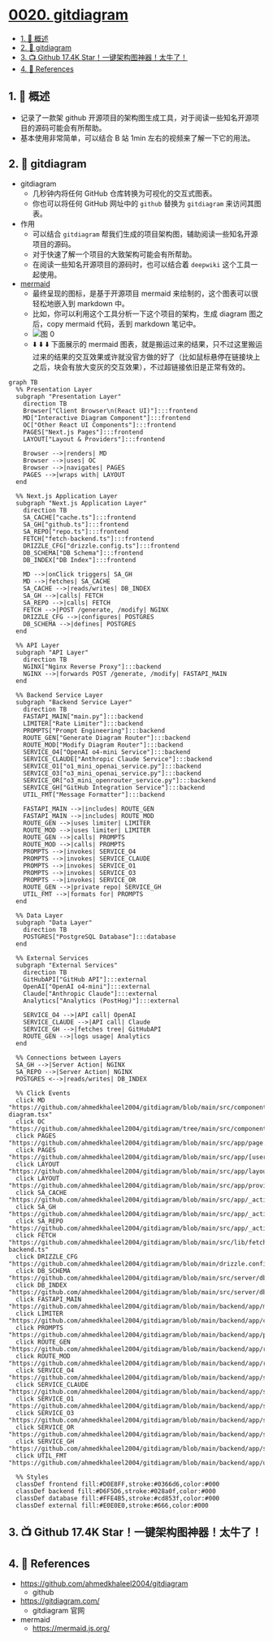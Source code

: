 # [0020. gitdiagram](https://github.com/Tdahuyou/TNotes.git-notes/tree/main/notes/0020.%20gitdiagram)

<!-- region:toc -->

- [1. 📝 概述](#1--概述)
- [2. 📒 gitdiagram](#2--gitdiagram)
- [3. 📺 Github 17.4K Star！一键架构图神器！太牛了！](#3--github-174k-star一键架构图神器太牛了)
- [4. 🔗 References](#4--references)

<!-- endregion:toc -->

## 1. 📝 概述

- 记录了一款架 github 开源项目的架构图生成工具，对于阅读一些知名开源项目的源码可能会有所帮助。
- 基本使用非常简单，可以结合 B 站 1min 左右的视频来了解一下它的用法。

## 2. 📒 gitdiagram

- gitdiagram
  - 几秒钟内将任何 GitHub 仓库转换为可视化的交互式图表。
  - 你也可以将任何 GitHub 网址中的 `github` 替换为 `gitdiagram` 来访问其图表。
- 作用
  - 可以结合 `gitdiagram` 帮我们生成的项目架构图，辅助阅读一些知名开源项目的源码。
  - 对于快速了解一个项目的大致架构可能会有所帮助。
  - 在阅读一些知名开源项目的源码时，也可以结合着 `deepwiki` 这个工具一起使用。
- [mermaid](https://github.com/ahmedkhaleel2004/gitdiagram/blob/ca88e20e1707577830a99a3177bdee4553aaaae8/package.json#L37)
  - 最终呈现的图标，是基于开源项目 mermaid 来绘制的，这个图表可以很轻松地嵌入到 markdown 中。
  - 比如，你可以利用这个工具分析一下这个项目的架构，生成 diagram 图之后，copy mermaid 代码，丢到 markdown 笔记中。
  - ![图 0](https://cdn.jsdelivr.net/gh/Tdahuyou/imgs@main/2025-07-20-23-09-28.png)
  - ⬇️ ⬇️ ⬇️ 下面展示的 mermaid 图表，就是搬运过来的结果，只不过这里搬运过来的结果的交互效果或许就没官方做的好了（比如鼠标悬停在链接块上之后，块会有放大变灰的交互效果），不过超链接依旧是正常有效的。

```mermaid
graph TB
  %% Presentation Layer
  subgraph "Presentation Layer"
    direction TB
    Browser["Client Browser\n(React UI)"]:::frontend
    MD["Interactive Diagram Component"]:::frontend
    OC["Other React UI Components"]:::frontend
    PAGES["Next.js Pages"]:::frontend
    LAYOUT["Layout & Providers"]:::frontend

    Browser -->|renders| MD
    Browser -->|uses| OC
    Browser -->|navigates| PAGES
    PAGES -->|wraps with| LAYOUT
  end

  %% Next.js Application Layer
  subgraph "Next.js Application Layer"
    direction TB
    SA_CACHE["cache.ts"]:::frontend
    SA_GH["github.ts"]:::frontend
    SA_REPO["repo.ts"]:::frontend
    FETCH["fetch-backend.ts"]:::frontend
    DRIZZLE_CFG["drizzle.config.ts"]:::frontend
    DB_SCHEMA["DB Schema"]:::frontend
    DB_INDEX["DB Index"]:::frontend

    MD -->|onClick triggers| SA_GH
    MD -->|fetches| SA_CACHE
    SA_CACHE -->|reads/writes| DB_INDEX
    SA_GH -->|calls| FETCH
    SA_REPO -->|calls| FETCH
    FETCH -->|POST /generate, /modify| NGINX
    DRIZZLE_CFG -->|configures| POSTGRES
    DB_SCHEMA -->|defines| POSTGRES
  end

  %% API Layer
  subgraph "API Layer"
    direction TB
    NGINX["Nginx Reverse Proxy"]:::backend
    NGINX -->|forwards POST /generate, /modify| FASTAPI_MAIN
  end

  %% Backend Service Layer
  subgraph "Backend Service Layer"
    direction TB
    FASTAPI_MAIN["main.py"]:::backend
    LIMITER["Rate Limiter"]:::backend
    PROMPTS["Prompt Engineering"]:::backend
    ROUTE_GEN["Generate Diagram Router"]:::backend
    ROUTE_MOD["Modify Diagram Router"]:::backend
    SERVICE_O4["OpenAI o4-mini Service"]:::backend
    SERVICE_CLAUDE["Anthropic Claude Service"]:::backend
    SERVICE_O1["o1_mini_openai_service.py"]:::backend
    SERVICE_O3["o3_mini_openai_service.py"]:::backend
    SERVICE_OR["o3_mini_openrouter_service.py"]:::backend
    SERVICE_GH["GitHub Integration Service"]:::backend
    UTIL_FMT["Message Formatter"]:::backend

    FASTAPI_MAIN -->|includes| ROUTE_GEN
    FASTAPI_MAIN -->|includes| ROUTE_MOD
    ROUTE_GEN -->|uses limiter| LIMITER
    ROUTE_MOD -->|uses limiter| LIMITER
    ROUTE_GEN -->|calls| PROMPTS
    ROUTE_MOD -->|calls| PROMPTS
    PROMPTS -->|invokes| SERVICE_O4
    PROMPTS -->|invokes| SERVICE_CLAUDE
    PROMPTS -->|invokes| SERVICE_O1
    PROMPTS -->|invokes| SERVICE_O3
    PROMPTS -->|invokes| SERVICE_OR
    ROUTE_GEN -->|private repo| SERVICE_GH
    UTIL_FMT -->|formats for| PROMPTS
  end

  %% Data Layer
  subgraph "Data Layer"
    direction TB
    POSTGRES["PostgreSQL Database"]:::database
  end

  %% External Services
  subgraph "External Services"
    direction TB
    GitHubAPI["GitHub API"]:::external
    OpenAI["OpenAI o4-mini"]:::external
    Claude["Anthropic Claude"]:::external
    Analytics["Analytics (PostHog)"]:::external

    SERVICE_O4 -->|API call| OpenAI
    SERVICE_CLAUDE -->|API call| Claude
    SERVICE_GH -->|fetches tree| GitHubAPI
    ROUTE_GEN -->|logs usage| Analytics
  end

  %% Connections between Layers
  SA_GH -->|Server Action| NGINX
  SA_REPO -->|Server Action| NGINX
  POSTGRES <-->|reads/writes| DB_INDEX

  %% Click Events
  click MD "https://github.com/ahmedkhaleel2004/gitdiagram/blob/main/src/components/mermaid-diagram.tsx"
  click OC "https://github.com/ahmedkhaleel2004/gitdiagram/tree/main/src/components/"
  click PAGES "https://github.com/ahmedkhaleel2004/gitdiagram/blob/main/src/app/page.tsx"
  click PAGES "https://github.com/ahmedkhaleel2004/gitdiagram/blob/main/src/app/[username]/[repo]/page.tsx"
  click LAYOUT "https://github.com/ahmedkhaleel2004/gitdiagram/blob/main/src/app/layout.tsx"
  click LAYOUT "https://github.com/ahmedkhaleel2004/gitdiagram/blob/main/src/app/providers.tsx"
  click SA_CACHE "https://github.com/ahmedkhaleel2004/gitdiagram/blob/main/src/app/_actions/cache.ts"
  click SA_GH "https://github.com/ahmedkhaleel2004/gitdiagram/blob/main/src/app/_actions/github.ts"
  click SA_REPO "https://github.com/ahmedkhaleel2004/gitdiagram/blob/main/src/app/_actions/repo.ts"
  click FETCH "https://github.com/ahmedkhaleel2004/gitdiagram/blob/main/src/lib/fetch-backend.ts"
  click DRIZZLE_CFG "https://github.com/ahmedkhaleel2004/gitdiagram/blob/main/drizzle.config.ts"
  click DB_SCHEMA "https://github.com/ahmedkhaleel2004/gitdiagram/blob/main/src/server/db/schema.ts"
  click DB_INDEX "https://github.com/ahmedkhaleel2004/gitdiagram/blob/main/src/server/db/index.ts"
  click FASTAPI_MAIN "https://github.com/ahmedkhaleel2004/gitdiagram/blob/main/backend/app/main.py"
  click LIMITER "https://github.com/ahmedkhaleel2004/gitdiagram/blob/main/backend/app/core/limiter.py"
  click PROMPTS "https://github.com/ahmedkhaleel2004/gitdiagram/blob/main/backend/app/prompts.py"
  click ROUTE_GEN "https://github.com/ahmedkhaleel2004/gitdiagram/blob/main/backend/app/routers/generate.py"
  click ROUTE_MOD "https://github.com/ahmedkhaleel2004/gitdiagram/blob/main/backend/app/routers/modify.py"
  click SERVICE_O4 "https://github.com/ahmedkhaleel2004/gitdiagram/blob/main/backend/app/services/o4_mini_openai_service.py"
  click SERVICE_CLAUDE "https://github.com/ahmedkhaleel2004/gitdiagram/blob/main/backend/app/services/claude_service.py"
  click SERVICE_O1 "https://github.com/ahmedkhaleel2004/gitdiagram/blob/main/backend/app/services/o1_mini_openai_service.py"
  click SERVICE_O3 "https://github.com/ahmedkhaleel2004/gitdiagram/blob/main/backend/app/services/o3_mini_openai_service.py"
  click SERVICE_OR "https://github.com/ahmedkhaleel2004/gitdiagram/blob/main/backend/app/services/o3_mini_openrouter_service.py"
  click SERVICE_GH "https://github.com/ahmedkhaleel2004/gitdiagram/blob/main/backend/app/services/github_service.py"
  click UTIL_FMT "https://github.com/ahmedkhaleel2004/gitdiagram/blob/main/backend/app/utils/format_message.py"

  %% Styles
  classDef frontend fill:#D0E8FF,stroke:#0366d6,color:#000
  classDef backend fill:#D6F5D6,stroke:#028a0f,color:#000
  classDef database fill:#FFE4B5,stroke:#cd853f,color:#000
  classDef external fill:#E0E0E0,stroke:#666,color:#000
```

## 3. 📺 Github 17.4K Star！一键架构图神器！太牛了！

<B id="BV1GcEUzQE1b"></B>

## 4. 🔗 References

- https://github.com/ahmedkhaleel2004/gitdiagram
  - github
- https://gitdiagram.com/
  - gitdiagram 官网
- mermaid
  - https://mermaid.js.org/
